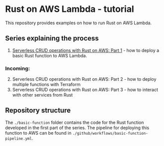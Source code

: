 # Rust on AWS Lambda - tutorial


This repository provides examples on how to run Rust on AWS Lambda.

## Series explaining the process
1. [Serverless CRUD operations with Rust on AWS: Part 1](https://mirceaoprea.medium.com/serverless-crud-operation-with-rust-on-aws-part-1-578146d52946) - how to deploy a basic Rust function to AWS Lambda.  
  
  
### Incoming:   
2. Serverless CRUD operations with Rust on AWS: Part 2 - how to deploy multiple functions with Terraform
3. Serverless CRUD operations with Rust on AWS: Part 3 - how to interact with other services from Rust


## Repository structure

The `./basic-function` folder contains the code for the Rust function developed in the first part of the series. The pipeline for deploying this function to AWS can be found in `./github/workflows/basic-function-pipeline.yml`.
